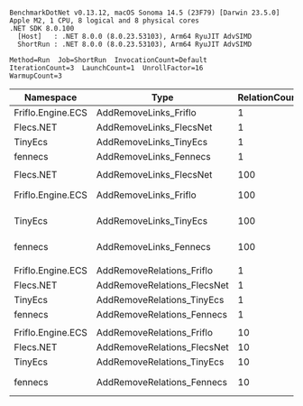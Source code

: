 ```

BenchmarkDotNet v0.13.12, macOS Sonoma 14.5 (23F79) [Darwin 23.5.0]
Apple M2, 1 CPU, 8 logical and 8 physical cores
.NET SDK 8.0.100
  [Host]   : .NET 8.0.0 (8.0.23.53103), Arm64 RyuJIT AdvSIMD
  ShortRun : .NET 8.0.0 (8.0.23.53103), Arm64 RyuJIT AdvSIMD

Method=Run  Job=ShortRun  InvocationCount=Default  
IterationCount=3  LaunchCount=1  UnrollFactor=16  
WarmupCount=3  

```
| Namespace         | Type                        | RelationCount | Mean          | Ratio | Allocated  | 
|------------------ |---------------------------- |-------------- |--------------:|------:|-----------:|
| Friflo.Engine.ECS | AddRemoveLinks_Friflo       | 1             |      5.121 μs |  1.00 |          - | 
| Flecs.NET         | AddRemoveLinks_FlecsNet     | 1             |     10.288 μs |  2.01 |          - | 
| TinyEcs           | AddRemoveLinks_TinyEcs      | 1             |     28.474 μs |  5.56 |    22400 B | 
| fennecs           | AddRemoveLinks_Fennecs      | 1             |     92.031 μs | 17.97 |   180000 B | 
|                   |                             |               |               |       |            | 
| Flecs.NET         | AddRemoveLinks_FlecsNet     | 100           |    951.067 μs |  0.80 |        1 B | 
| Friflo.Engine.ECS | AddRemoveLinks_Friflo       | 100           |  1,196.263 μs |  1.00 |        1 B | 
| TinyEcs           | AddRemoveLinks_TinyEcs      | 100           |  8,942.207 μs |  7.48 | 18080012 B | 
| fennecs           | AddRemoveLinks_Fennecs      | 100           | 71,197.121 μs | 59.52 | 93124905 B | 
|                   |                             |               |               |       |            | 
| Friflo.Engine.ECS | AddRemoveRelations_Friflo   | 1             |      3.086 μs |  1.00 |          - | 
| Flecs.NET         | AddRemoveRelations_FlecsNet | 1             |      4.912 μs |  1.59 |          - | 
| TinyEcs           | AddRemoveRelations_TinyEcs  | 1             |     32.772 μs | 10.62 |    53600 B | 
| fennecs           | AddRemoveRelations_Fennecs  | 1             |     39.935 μs | 12.94 |    86400 B | 
|                   |                             |               |               |       |            | 
| Friflo.Engine.ECS | AddRemoveRelations_Friflo   | 10            |     49.105 μs |  1.00 |          - | 
| Flecs.NET         | AddRemoveRelations_FlecsNet | 10            |    107.566 μs |  2.19 |          - | 
| TinyEcs           | AddRemoveRelations_TinyEcs  | 10            |    448.744 μs |  9.14 |   694400 B | 
| fennecs           | AddRemoveRelations_Fennecs  | 10            |    979.254 μs | 19.94 |  1704801 B | 
